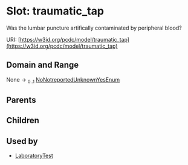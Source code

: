 
# Slot: traumatic_tap


Was the lumbar puncture artifically contaminated by peripheral blood?

URI: [https://w3id.org/pcdc/model/traumatic_tap](https://w3id.org/pcdc/model/traumatic_tap)


## Domain and Range

None &#8594;  <sub>0..1</sub> [NoNotreportedUnknownYesEnum](NoNotreportedUnknownYesEnum.md)

## Parents


## Children


## Used by

 * [LaboratoryTest](LaboratoryTest.md)
